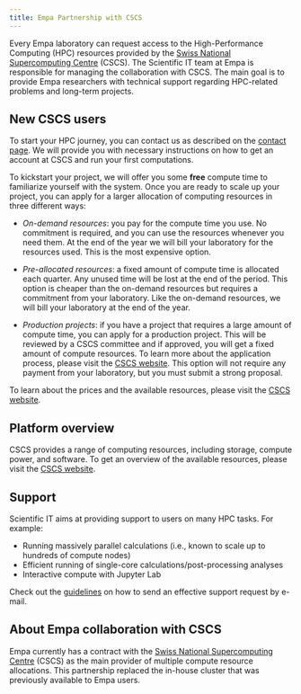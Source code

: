 ```yaml
---
title: Empa Partnership with CSCS
---
```


Every Empa laboratory can request access to the High-Performance Computing (HPC) resources provided by the [Swiss National Supercomputing Centre](https://cscs.ch) (CSCS).
The Scientific IT team at Empa is responsible for managing the collaboration with CSCS.
The main goal is to provide Empa researchers with technical support regarding HPC-related problems and long-term projects.

## New CSCS users

To start your HPC journey, you can contact us as described on the [contact page](/support).
We will provide you with necessary instructions on how to get an account at CSCS and run your first computations.

To kickstart your project, we will offer you some **free** compute time to familiarize yourself with the system.
Once you are ready to scale up your project, you can apply for a larger allocation of computing resources in three different ways:

- _On-demand resources_: you pay for the compute time you use.
  No commitment is required, and you can use the resources whenever you need them.
  At the end of the year we will bill your laboratory for the resources used.
  This is the most expensive option.

- _Pre-allocated resources_: a fixed amount of compute time is allocated each quarter.
  Any unused time will be lost at the end of the period.
  This option is cheaper than the on-demand resources but requires a commitment from your laboratory.
  Like the on-demand resources, we will bill your laboratory at the end of the year.

- _Production projects_: if you have a project that requires a large amount of compute time, you can apply for a production project.
  This will be reviewed by a CSCS committee and if approved, you will get a fixed amount of compute resources.
  To learn more about the application process, please visit the [CSCS website](https://www.cscs.ch/user-lab/allocation-schemes/production-projects).
  This option will not require any payment from your laboratory, but you must submit a strong proposal.

To learn about the prices and the available resources, please visit the [CSCS website](https://2go.cscs.ch/offering/swiss_academia/institutional_customers/).

## Platform overview

CSCS provides a range of computing resources, including storage, compute power, and software.
To get an overview of the available resources, please visit the [CSCS website](https://2go.cscs.ch/services/platform_overview/).

## Support

Scientific IT aims at providing support to users on many HPC tasks.
For example:

- Running massively parallel calculations (i.e., known to scale up to hundreds of compute nodes)
- Efficient running of single-core calculations/post-processing analyses
- Interactive compute with Jupyter Lab

Check out the [guidelines](/support/guidelines) on how to send an effective support request by e-mail.

## About Empa collaboration with CSCS

Empa currently has a contract with the [Swiss National Supercomputing Centre](https://cscs.ch) (CSCS) as the main provider of multiple compute resource allocations.
This partnership replaced the in-house cluster that was previously available to Empa users.
